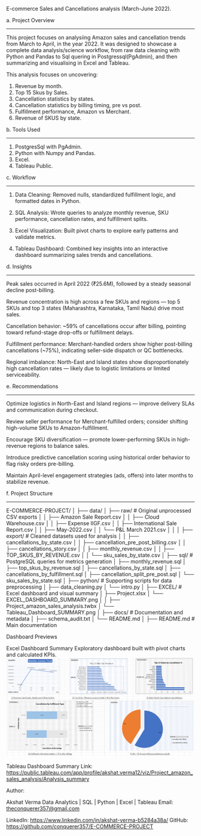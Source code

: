 E-commerce Sales and Cancellations analysis (March-June 2022).

a. Project Overview
____________________


This project focuses on analysiing Amazon sales and cancellation trends from March to April, in the year 2022.
It was designed to showcase a complete data analysis/science workflow, from raw data cleaning with Python and Pandas to Sql quering in Postgressql(PgAdmin), and then summarizing and visualising in Excel and Tableau.

This analysis focuses on uncovering:
1) Revenue by month.
2) Top 15 Skus by Sales.
3) Cancellation statistics by states.
4) Cancellation statistics by billing timing, pre vs post.
5) Fulfillment performance, Amazon vs Merchant.
6) Revenue of SKUS by state.


b. Tools Used
_______________

1) PostgresSql with PgAdmin.
2) Python with Numpy and Pandas.
3) Excel.
4) Tableau Public.

c. Workflow
_____________

1) Data Cleaning: Removed nulls, standardized fulfillment logic, and formatted dates in Python.

2) SQL Analysis: Wrote queries to analyze monthly revenue, SKU performance, cancellation rates, and fulfillment splits.

3) Excel Visualization: Built pivot charts to explore early patterns and validate metrics.

4) Tableau Dashboard: Combined key insights into an interactive dashboard summarizing sales trends and cancellations.

d. Insights
____________

Peak sales occurred in April 2022 (₹25.6M), followed by a steady seasonal decline post-billing.

Revenue concentration is high across a few SKUs and regions — top 5 SKUs and top 3 states (Maharashtra, Karnataka, Tamil Nadu) drive most sales.

Cancellation behavior: ~59% of cancellations occur after billing, pointing toward refund-stage drop-offs or fulfillment delays.

Fulfillment performance: Merchant-handled orders show higher post-billing cancellations (~75%), indicating seller-side dispatch or QC bottlenecks.

Regional imbalance: North-East and Island states show disproportionately high cancellation rates — likely due to logistic limitations or limited serviceability.

e. Recommendations
____________________

Optimize logistics in North-East and Island regions — improve delivery SLAs and communication during checkout.

Review seller performance for Merchant-fulfilled orders; consider shifting high-volume SKUs to Amazon-fulfillment.

Encourage SKU diversification — promote lower-performing SKUs in high-revenue regions to balance sales.

Introduce predictive cancellation scoring using historical order behavior to flag risky orders pre-billing.

Maintain April-level engagement strategies (ads, offers) into later months to stabilize revenue.

f. Project Structure
_____________________


E-COMMERCE-PROJECT/
│
├── data/
│   ├── raw/                          # Original unprocessed CSV exports
│   │   ├── Amazon Sale Report.csv
│   │   ├── Cloud Warehouse.csv
│   │   ├── Expense IIGF.csv
│   │   ├── International Sale Report.csv
│   │   ├── May-2022.csv
│   │   └── P&L March 2021.csv
│   │
│   ├── export/                       # Cleaned datasets used for analysis
│   │   ├── cancellations_by_state.csv
│   │   ├── cancellation_pre_post_billing.csv
│   │   ├── cancellations_story.csv
│   │   ├── monthly_revenue.csv
│   │   ├── TOP_SKUS_BY_REVENUE.csv
│   │   └── sku_sales_by_state.csv
│
├── sql/                              # PostgreSQL queries for metrics generation
│   ├── monthly_revenue.sql
│   ├── top_skus_by_revenue.sql
│   ├── cancellations_by_state.sql
│   ├── cancellations_by_fulfillment.sql
│   ├── cancellation_split_pre_post.sql
│   └── sku_sales_by_state.sql
│
├── python/                           # Supporting scripts for data preprocessing
│   ├── data_cleaning.py
│   └── intro.py
│
├── EXCEL/                            # Excel dashboard and visual summary
│   ├── Project.xlsx
│   └── EXCEL_DASHBOARD_SUMMARY.png
│
│   ├── Project_amazon_sales_analysis.twbx
│   └── Tableau_Dashboard_SUMMARY.png
│
├── docs/                             # Documentation and metadata
│   ├── schema_audit.txt
│   └── README.md
│
├── README.md                         # Main documentation




Dashboard Previews

Excel Dashboard Summary
Exploratory dashboard built with pivot charts and calculated KPIs.
![Excel Dashboard_Summary](EXCEL/EXCEL_DASHBOARD_SUMMARY.png)

Tableau Dashboard Summary
Link: https://public.tableau.com/app/profile/akshat.verma12/viz/Project_amazon_sales_analysis/Analysis_summary

Author:

Akshat Verma
Data Analytics | SQL | Python | Excel | Tableau
Email: theconquerer357@gmail.com

LinkedIn: https://www.linkedin.com/in/akshat-verma-b5284a38a/
GitHub: https://github.com/conquerer357/E-COMMERCE-PROJECT
